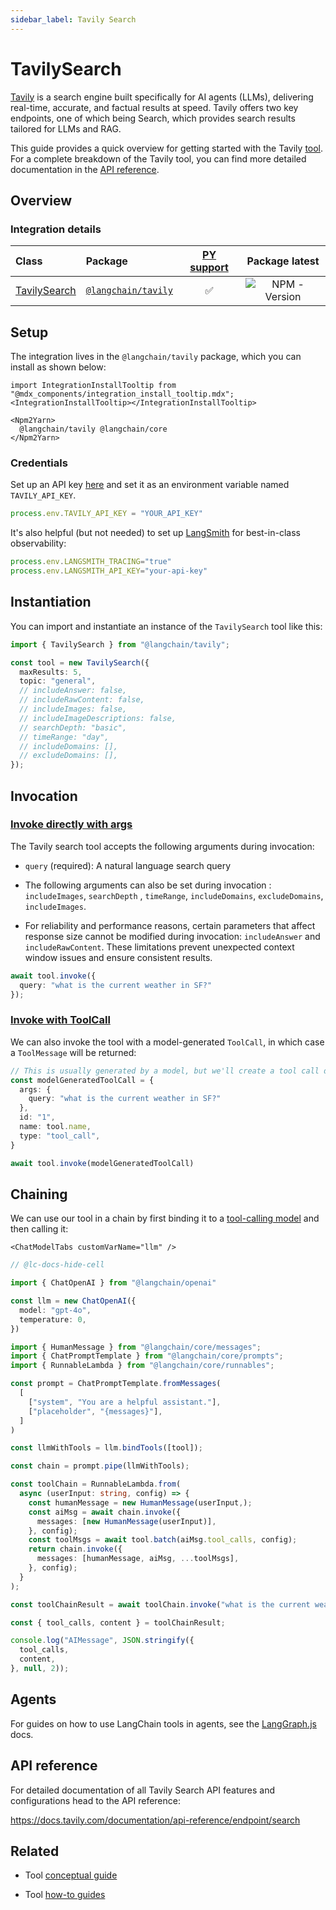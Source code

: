 ```yaml
---
sidebar_label: Tavily Search
---
```


# TavilySearch

[Tavily](https://tavily.com/) is a search engine built specifically for AI agents (LLMs), delivering real-time, accurate, and factual results at speed. Tavily offers two key endpoints, one of which being Search, which provides search results tailored for LLMs and RAG.

This guide provides a quick overview for getting started with the Tavily [tool](/oss/integrations/tools/). For a complete breakdown of the Tavily tool, you can find more detailed documentation in the [API reference](https://v03.api.js.langchain.com/modules/_langchain_tavily.html).

## Overview

### Integration details

| Class | Package | [PY support](https://python.langchain.com/docs/integrations/tools/tavily_search/) | Package latest |
| :--- | :--- | :---: | :---: |
| [TavilySearch](https://api.js.langchain.com/classes/_langchain_tavily.TavilySearch.html) | [`@langchain/tavily`](https://www.npmjs.com/package/@langchain/tavily) | ✅ |  ![NPM - Version](https://img.shields.io/npm/v/@langchain/tavily?style=flat-square&label=%20&) |

## Setup

The integration lives in the `@langchain/tavily` package, which you can install as shown below:

```{=mdx}
import IntegrationInstallTooltip from "@mdx_components/integration_install_tooltip.mdx";
<IntegrationInstallTooltip></IntegrationInstallTooltip>

<Npm2Yarn>
  @langchain/tavily @langchain/core
</Npm2Yarn>
```
### Credentials

Set up an API key [here](https://app.tavily.com) and set it as an environment variable named `TAVILY_API_KEY`.

```typescript
process.env.TAVILY_API_KEY = "YOUR_API_KEY"
```
It's also helpful (but not needed) to set up [LangSmith](https://smith.langchain.com/) for best-in-class observability:

```typescript
process.env.LANGSMITH_TRACING="true"
process.env.LANGSMITH_API_KEY="your-api-key"
```
## Instantiation

You can import and instantiate an instance of the `TavilySearch` tool like this:


```typescript
import { TavilySearch } from "@langchain/tavily";

const tool = new TavilySearch({
  maxResults: 5,
  topic: "general",
  // includeAnswer: false,
  // includeRawContent: false,
  // includeImages: false,
  // includeImageDescriptions: false,
  // searchDepth: "basic",
  // timeRange: "day",
  // includeDomains: [],
  // excludeDomains: [],
});
```
## Invocation

### [Invoke directly with args](/oss/concepts/tools)

The Tavily search tool accepts the following arguments during invocation:

* `query` (required): A natural language search query

* The following arguments can also be set during invocation : `includeImages`, `searchDepth` , `timeRange`, `includeDomains`, `excludeDomains`, `includeImages`.

* For reliability and performance reasons, certain parameters that affect response size cannot be modified during invocation: `includeAnswer` and `includeRawContent`. These limitations prevent unexpected context window issues and ensure consistent results.


```typescript
await tool.invoke({
  query: "what is the current weather in SF?"
});
```
### [Invoke with ToolCall](/oss/concepts/tools)

We can also invoke the tool with a model-generated `ToolCall`, in which case a `ToolMessage` will be returned:


```typescript
// This is usually generated by a model, but we'll create a tool call directly for demo purposes.
const modelGeneratedToolCall = {
  args: {
    query: "what is the current weather in SF?"
  },
  id: "1",
  name: tool.name,
  type: "tool_call",
}

await tool.invoke(modelGeneratedToolCall)
```
## Chaining

We can use our tool in a chain by first binding it to a [tool-calling model](/oss/how-to/tool_calling/) and then calling it:

```{=mdx}
<ChatModelTabs customVarName="llm" />
```
```typescript
// @lc-docs-hide-cell

import { ChatOpenAI } from "@langchain/openai"

const llm = new ChatOpenAI({
  model: "gpt-4o",
  temperature: 0,
})
```


```typescript
import { HumanMessage } from "@langchain/core/messages";
import { ChatPromptTemplate } from "@langchain/core/prompts";
import { RunnableLambda } from "@langchain/core/runnables";

const prompt = ChatPromptTemplate.fromMessages(
  [
    ["system", "You are a helpful assistant."],
    ["placeholder", "{messages}"],
  ]
)

const llmWithTools = llm.bindTools([tool]);

const chain = prompt.pipe(llmWithTools);

const toolChain = RunnableLambda.from(
  async (userInput: string, config) => {
    const humanMessage = new HumanMessage(userInput,);
    const aiMsg = await chain.invoke({
      messages: [new HumanMessage(userInput)],
    }, config);
    const toolMsgs = await tool.batch(aiMsg.tool_calls, config);
    return chain.invoke({
      messages: [humanMessage, aiMsg, ...toolMsgs],
    }, config);
  }
);

const toolChainResult = await toolChain.invoke("what is the current weather in sf?");
```


```typescript
const { tool_calls, content } = toolChainResult;

console.log("AIMessage", JSON.stringify({
  tool_calls,
  content,
}, null, 2));
```

## Agents

For guides on how to use LangChain tools in agents, see the [LangGraph.js](https://langchain-ai.github.io/langgraphjs/how-tos/#tool-calling) docs.

## API reference

For detailed documentation of all Tavily Search API features and configurations head to the API reference: 

https://docs.tavily.com/documentation/api-reference/endpoint/search

## Related

* Tool [conceptual guide](https://js.langchain.com/docs/concepts/tools/)

* Tool [how-to guides](https://js.langchain.com/docs/how_to/#tools)
